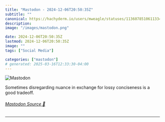 ```yaml
---
title: "Mastodon - 2024-12-06T20:50:35Z"
subtitle: ""
canonical: https://hachyderm.io/users/mweagle/statuses/113607851061133426
description:
image: "/images/mastodon.png"

date: 2024-12-06T20:50:35Z
lastmod: 2024-12-06T20:50:35Z
image: ""
tags: ["Social Media"]

categories: ["mastodon"]
# generated: 2025-03-16T12:33:30-04:00
---
```

![Mastodon](/images/mastodon.png)

<p>Sometimes disregarding nuance in exchange for lossy conciseness is a good tradeoff.</p>


###### [Mastodon Source 🐘](https://hachyderm.io/@mweagle/113607851061133426)

___
